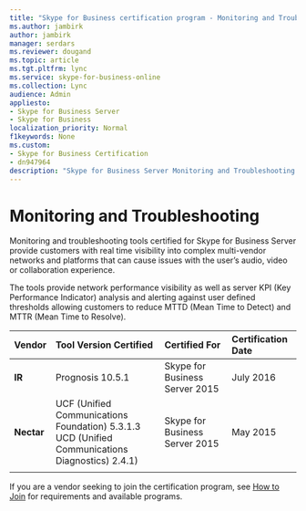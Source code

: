 ```yaml
---
title: "Skype for Business certification program - Monitoring and Troubleshooting"
ms.author: jambirk
author: jambirk
manager: serdars
ms.reviewer: dougand
ms.topic: article
ms.tgt.pltfrm: lync
ms.service: skype-for-business-online
ms.collection: Lync
audience: Admin
appliesto:
- Skype for Business Server
- Skype for Business 
localization_priority: Normal
f1keywords: None
ms.custom:
- Skype for Business Certification
- dn947964
description: "Skype for Business Server Monitoring and Troubleshooting tools validate tool provides real time visibility into complex multi-vendor networks and platforms that can cause issues with the user’s audio, video or collaboration experience."
---
```


# Monitoring and Troubleshooting
Monitoring and troubleshooting tools certified for Skype for Business Server provide customers with real time visibility into complex multi-vendor networks and platforms that can cause issues with the user’s audio, video or collaboration experience. 

The tools provide network performance visibility as well as server KPI (Key Performance Indicator) analysis and alerting against user defined thresholds allowing customers to reduce MTTD (Mean Time to Detect) and MTTR (Mean Time to Resolve).


|Vendor  |Tool Version Certified |Certified For |Certification Date  |
|:---  |:--- |:--- |:--- |
|**IR** |Prognosis 10.5.1 | Skype for Business Server 2015|July 2016|
|**Nectar**|UCF (Unified Communications Foundation) 5.3.1.3 <br>UCD (Unified Communications Diagnostics) 2.4.1)|Skype for Business Server 2015|May 2015 |
|     |         |         |         |


If you are a vendor seeking to join the certification program, see [How to Join](how-to-join.md) for requirements and available programs.

